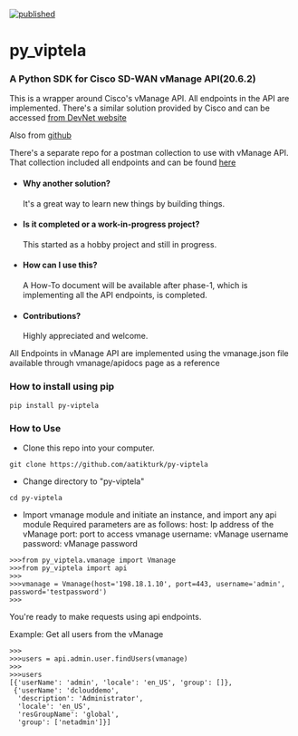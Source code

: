 [![published](https://static.production.devnetcloud.com/codeexchange/assets/images/devnet-published.svg)](https://developer.cisco.com/codeexchange/github/repo/aatikturk/py-viptela)

# py_viptela
### A Python SDK for Cisco SD-WAN vManage API(20.6.2)

This is a wrapper around Cisco's vManage API. All endpoints in the API are implemented. There's a similar solution provided by Cisco and can be accessed [from DevNet website](https://developer.cisco.com/codeexchange/github/repo/CiscoDevNet/python-viptela/)

Also from [github](https://github.com/CiscoDevNet/python-viptela)

There's a separate repo for a postman collection to use with vManage API. That collection included all endpoints and can be found [here](https://github.com/aatikturk/Cisco-SD-WAN-Full-Postman-Collection)

* #### Why another solution?
    It's a great way to learn new things by building things.

* #### Is it completed or a work-in-progress project?
    This started as a hobby project and still in progress. 
   
* #### How can I use this?
    A How-To document will be available after phase-1, which is implementing all the API endpoints, is completed.

* #### Contributions?
    Highly appreciated and welcome.
    

All Endpoints in vManage API are implemented using the vmanage.json file available through vmanage/apidocs page as a reference

### How to install using pip

```
pip install py-viptela
```


### How to Use

* Clone this repo into your computer.
```
git clone https://github.com/aatikturk/py-viptela
```

* Change directory to "py-viptela"
```
cd py-viptela
```

* Import vmanage module and initiate an instance, and import any api module
  Required parameters are as follows:
    host:       Ip address of the vManage
    port:       port to access vmanage
    username:   vManage username
    password:   vManage password

```
>>>from py_viptela.vmanage import Vmanage
>>>from py_viptela import api
>>>
>>>vmanage = Vmanage(host='198.18.1.10', port=443, username='admin', password='testpassword')
>>>
```

You're ready to make requests using api endpoints. 

Example:  Get all users from the vManage

```
>>>
>>>users = api.admin.user.findUsers(vmanage)
>>>
>>>users
[{'userName': 'admin', 'locale': 'en_US', 'group': []},
 {'userName': 'dclouddemo',
  'description': 'Administrator',
  'locale': 'en_US',
  'resGroupName': 'global',
  'group': ['netadmin']}]
```
